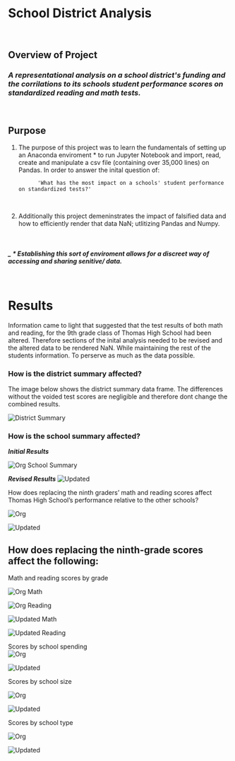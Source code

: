 <br>
<br>

# School District Analysis
<br>

## Overview of Project
### ***A representational analysis on a school district's funding and the corrilations to its schools student performance scores on standardized reading and math tests.*** 



<br>

## Purpose

1.  The purpose of this project was to learn the fundamentals of setting up an 
 Anaconda enviroment * to run Jupyter Notebook and import, read, create and manipulate a csv file (containing over 35,000 lines) on Pandas. In order to answer the inital question of: 
            
              'What has the most impact on a schools' student performance on standardized tests?'
<br>

2.  Additionally this project demeninstrates the impact of falsified data and how to efficiently render that data NaN; utlitizing Pandas and Numpy.

<br>

 #### ***_   * Establishing this sort of enviroment allows for a discreet way of accessing and sharing senitive/ data.***


<br>

# Results 
 Information came to light that suggested that the test results of both math and reading, for the 9th grade class of Thomas High School had been altered. Therefore sections of the inital analysis needed to be revised and the altered data to be rendered NaN. While maintaining the rest of the students information. To perserve as much as the data possible. 

### How is the district summary affected?<br>
 The image below shows the district summary data frame. The differences without the voided test scores are negligible and therefore dont change the combined results.     

![District Summary](https://github.com/Atomickilroy/School_District_Analysis/blob/main/Deliverable%20images/The%20district%20summary%20DataFrame.png)


### How is the school summary affected?<br>
***Initial Results***

![Org School Summary](https://github.com/Atomickilroy/School_District_Analysis/blob/main/Original%20Analysis%20images/Per_School_Summary_OG.png)

***Revised Results***
![Updated](https://github.com/Atomickilroy/School_District_Analysis/blob/main/Deliverable%20images/The%20school%20summary%20DataFrame%20.png)

How does replacing the ninth graders’ math and reading scores affect Thomas High School’s performance relative to the other schools?<br>

![Org ]()

![Updated]()

## How does replacing the ninth-grade scores affect the following:

Math and reading scores by grade<br>

![Org Math](https://github.com/Atomickilroy/School_District_Analysis/blob/main/Original%20Analysis%20images/Math_Scores.png)

![Org Reading](https://github.com/Atomickilroy/School_District_Analysis/blob/main/Original%20Analysis%20images/Reading_Scores.png)

![Updated Math](https://github.com/Atomickilroy/School_District_Analysis/blob/main/Deliverable%20images/The%20average%20math%20score%20for%20each%20grade%20level%20from%20each%20school%20.png)

![Updated Reading](https://github.com/Atomickilroy/School_District_Analysis/blob/main/Deliverable%20images/The%20average%20reading%20score%20for%20each%20grade%20level%20from%20each%20school%20.png)

Scores by school spending<br>
![Org]()

![Updated](https://github.com/Atomickilroy/School_District_Analysis/blob/main/Deliverable%20images/The%20scores%20by%20school%20spending%20per%20student.png)

Scores by school size<br>

![Org](https://github.com/Atomickilroy/School_District_Analysis/blob/main/Original%20Analysis%20images/School_Size.png)

![Updated](https://github.com/Atomickilroy/School_District_Analysis/blob/main/Deliverable%20images/The%20scores%20by%20school%20size.png)

Scores by school type<br>

![Org](https://github.com/Atomickilroy/School_District_Analysis/blob/main/Original%20Analysis%20images/School_Type.png)

![Updated](https://github.com/Atomickilroy/School_District_Analysis/blob/main/Deliverable%20images/The%20scores%20by%20school%20type.png)

